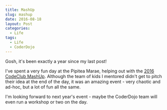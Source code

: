 ```yaml
---
title: MashUp
slug: mashup
date: 2016-08-18
layout: Post
categories:
  - Life
tags:
  - Life
  - CoderDojo
---
```


Gosh, it's been exactly a year since my last post!

<!-- more -->

I've spent a very fun day at the Pipitea Marae, helping out with the [2016 CodeClub MashUp](https://mashup.codeclub.nz/). Although the team of kids I mentored didn't get to pitch their idea at the end of the day, it was an amazing event - very chaotic and ad-hoc, but a lot of fun all the same.

I'm looking forward to next year's event - maybe the CoderDojo team will even run a workshop or two on the day.
